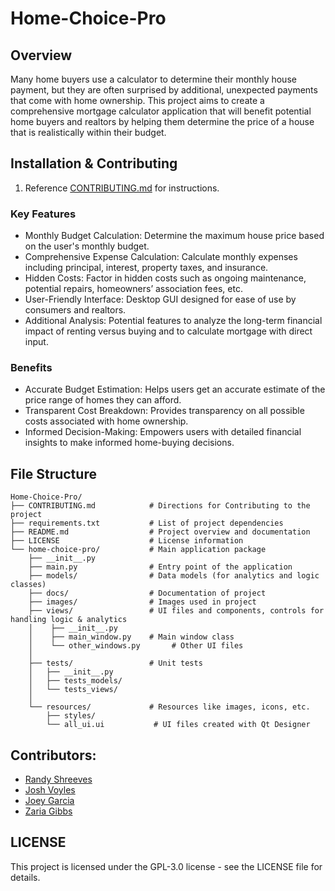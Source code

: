 # **Home-Choice-Pro**

## **Overview**
Many home buyers use a calculator to determine their monthly house payment, but they are often surprised by additional, unexpected payments that come with home ownership. This project aims to create a comprehensive mortgage calculator application that will benefit potential home buyers and realtors by helping them determine the price of a house that is realistically within their budget.

## **Installation & Contributing**
1. Reference [CONTRIBUTING.md](https://github.com/Josh-Voyles/Home-Choice-Pro/blob/develop/CONTRIBUTING.md) for instructions. 

### **Key Features**
-  Monthly Budget Calculation: Determine the maximum house price based on the user's monthly budget.
-  Comprehensive Expense Calculation: Calculate monthly expenses including principal, interest, property taxes, and insurance.
-  Hidden Costs: Factor in hidden costs such as ongoing maintenance, potential repairs, homeowners’ association fees, etc.
-  User-Friendly Interface: Desktop GUI designed for ease of use by consumers and realtors.
-  Additional Analysis: Potential features to analyze the long-term financial impact of renting versus buying and to calculate mortgage with direct input.


### **Benefits**
-  Accurate Budget Estimation: Helps users get an accurate estimate of the price range of homes they can afford.
-  Transparent Cost Breakdown: Provides transparency on all possible costs associated with home ownership.
-  Informed Decision-Making: Empowers users with detailed financial insights to make informed home-buying decisions.

## **File Structure**
```
Home-Choice-Pro/
├── CONTRIBUTING.md            # Directions for Contributing to the project
├── requirements.txt           # List of project dependencies
├── README.md                  # Project overview and documentation
├── LICENSE                    # License information
└── home-choice-pro/           # Main application package
    ├── __init__.py
    ├── main.py                # Entry point of the application
    ├── models/                # Data models (for analytics and logic classes)
    ├── docs/                  # Documentation of project
    ├── images/                # Images used in project
    ├── views/                 # UI files and components, controls for handling logic & analytics
    │    ├── __init__.py
    │    ├── main_window.py    # Main window class
    │    └── other_windows.py       # Other UI files
    │    
    ├── tests/                 # Unit tests
    │   ├── __init__.py
    │   ├── tests_models/
    │   └── tests_views/
    │
    └── resources/             # Resources like images, icons, etc.
        ├── styles/
        └── all_ui.ui           # UI files created with Qt Designer
```

## **Contributors:**
- [Randy Shreeves](https://github.com/randy-shreeves)
- [Josh Voyles](https://github.com/Josh-Voyles)
- [Joey Garcia](https://github.com/YouKnowJoey)
- [Zaria Gibbs](https://github.com/princesszz)

## LICENSE
This project is licensed under the GPL-3.0 license - see the LICENSE file for details.
